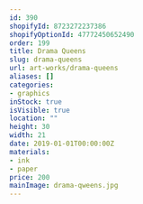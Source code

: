 ```yaml
---
id: 390
shopifyId: 8723272237386
shopifyOptionId: 47772450652490
order: 199
title: Drama Queens
slug: drama-queens
url: art-works/drama-queens
aliases: []
categories:
- graphics
inStock: true
isVisible: true
location: ""
height: 30
width: 21
date: 2019-01-01T00:00:00Z
materials:
- ink
- paper
price: 200
mainImage: drama-qweens.jpg
---
```

